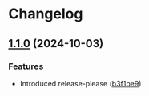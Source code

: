 # Changelog

## [1.1.0](https://github.com/spuxx1701/hello-world/compare/nginx-hello-world-v1.0.0...nginx-hello-world-v1.1.0) (2024-10-03)


### Features

* Introduced release-please ([b3f1be9](https://github.com/spuxx1701/hello-world/commit/b3f1be9a7e70591710d08197d630fe8c57256d48))
